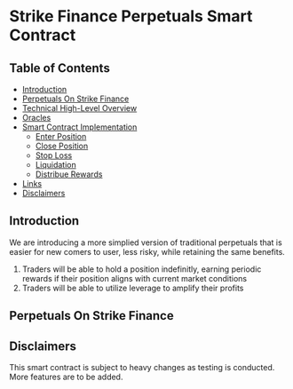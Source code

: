 # Strike Finance Perpetuals Smart Contract


## Table of Contents
- [Introduction](#introduction)
- [Perpetuals On Strike Finance](#perpetuals-on-strike-finance)
- [Technical High-Level Overview](#technical-high-level-overview)
- [Oracles](#oracles)
- [Smart Contract Implementation](#smart-contract-implementation)
  - [Enter Position](#enter-position)
  - [Close Position](#close-position)
  - [Stop Loss](#stop-lose)
  - [Liquidation](#liquidation)
  - [Distribue Rewards](#distribute-rewards)
- [Links](#links)
- [Disclaimers](#disclaimers)

## Introduction
We are introducing a more simplied version of traditional perpetuals that is easier for new comers to user, less risky, while retaining the same benefits. 

1) Traders will be able to hold a position indefinitly, earning periodic rewards if their position aligns with current market conditions
2) Traders will be able to utilize leverage to amplify their profits

## Perpetuals On Strike Finance 

## Disclaimers
This smart contract is subject to heavy changes as testing is conducted. More features are to be added.
